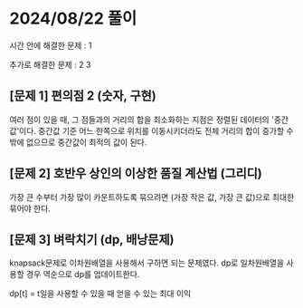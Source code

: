 # 2024/08/22 풀이
시간 안에 해결한 문제 : 1

추가로 해결한 문제 : 2 3
## [문제 1] 편의점 2 (숫자, 구현)
여러 점이 있을 때, 그 점들과의 거리의 합을 최소화하는 지점은 정렬된 데이터의 '중간값'이다. 
중간값 기준 어느 한쪽으로 위치를 이동시키더라도 전체 거리의 합이 증가할 수밖에 없으므로 중간값이 최적의 값이 된다.
## [문제 2] 호반우 상인의 이상한 품질 계산법 (그리디)
가장 큰 수부터 가장 많이 카운트하도록 묶으려면 (가장 작은 값, 가장 큰 값)으로 최대한 묶어야 한다.
## [문제 3] 벼락치기 (dp, 배낭문제)
knapsack문제로 이차원배열을 사용해서 구하면 되는 문제였다. 
dp로 일차원배열을 사용할 경우 역순으로 dp를 업데이트한다.

dp[t] = t일을 사용할 수 있을 때 얻을 수 있는 최대 이익


